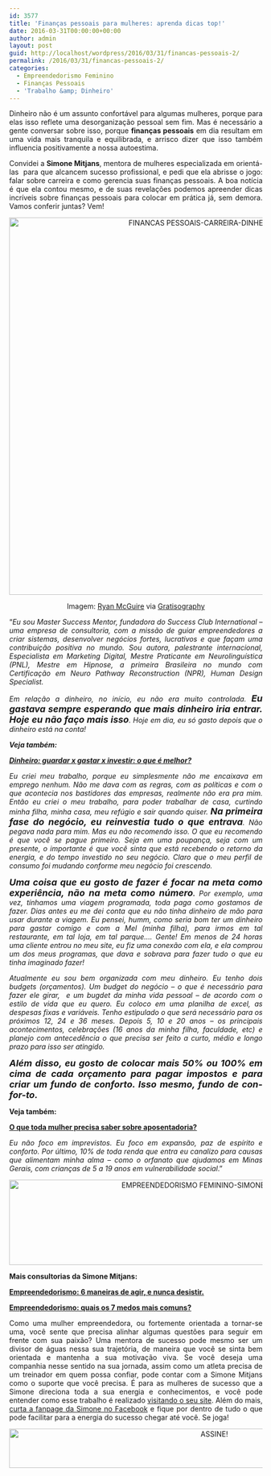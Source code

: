 ```yaml
---
id: 3577
title: 'Finanças pessoais para mulheres: aprenda dicas top!'
date: 2016-03-31T00:00:00+00:00
author: admin
layout: post
guid: http://localhost/wordpress/2016/03/31/financas-pessoais-2/
permalink: /2016/03/31/financas-pessoais-2/
categories:
  - Empreendedorismo Feminino
  - Finanças Pessoais
  - 'Trabalho &amp; Dinheiro'
---
```

<p align="justify">
  Dinheiro não é um assunto confortável para algumas mulheres, porque para elas isso reflete uma desorganização pessoal sem fim. Mas é necessário a gente conversar sobre isso, porque <strong>finanças pessoais</strong> em dia resultam em uma vida mais tranquila e equilibrada, e arrisco dizer que isso também influencia positivamente a nossa autoestima.
</p>

<p align="justify">
  Convidei a <strong>Simone Mitjans</strong>, mentora de mulheres especializada em orientá-las  para que alcancem sucesso profissional, e pedi que ela abrisse o jogo: falar sobre carreira e como gerencia suas finanças pessoais. A boa notícia é que ela contou mesmo, e de suas revelações podemos apreender dicas incríveis sobre finanças pessoais para colocar em prática já, sem demora. Vamos conferir juntas? Vem!
</p>

<p align="center">
  <img class="alignnone size-full wp-image-12237" src="http://www.trololodemulher.com.br/blog/wp-content/uploads/2016/03/FINANCAS-PESSOAIS-CARREIRA-DINHEIRO.jpg" alt="FINANCAS PESSOAIS-CARREIRA-DINHEIRO" width="750" height="749" />
</p>

<p align="center">
  Imagem: <a href="http://www.laughandpee.com/" target="_blank">Ryan McGuire</a> via <a href="http://www.gratisography.com/#all" target="_blank">Gratisography</a>
</p>

<p align="justify">
  “<em>Eu sou Master Success Mentor, fundadora do Success Club International &#8211; uma empresa de consultoria, com a missão de guiar empreendedores a criar sistemas, desenvolver negócios fortes, lucrativos e que façam uma contribuição positiva no mundo. Sou autora, palestrante internacional, Especialista em Marketing Digital, Mestre Praticante em Neurolinguística (PNL), Mestre em Hipnose, a primeira Brasileira no mundo com Certificação em Neuro Pathway Reconstruction (NPR), Human Design Specialist. </em>
</p>

<p align="justify">
  <em>Em relação a dinheiro, no início, eu não era muito controlada. <strong><span style="font-size: large;">Eu gastava sempre esperando que mais dinheiro iria entrar. Hoje eu não faço mais isso</span></strong>. Hoje em dia, eu só gasto depois que o dinheiro está na conta!</em>
</p>

<p align="justify">
  <em><strong>Veja também:</strong></em>
</p>

<p align="justify">
  <em><a href="http://www.trololodemulher.com.br/2014/07/18/dinheiro-educacao-financeira/" target="_blank"><strong>Dinheiro: guardar x gastar x investir: o que é melhor?</strong></a></em>
</p>

<p align="justify">
  <em>Eu criei meu trabalho, porque eu simplesmente não me encaixava em emprego nenhum. Não me dava com as regras, com as políticas e com o que acontecia nos bastidores das empresas, realmente não era pra mim. Então eu criei o meu trabalho, para poder trabalhar de casa, curtindo minha filha, minha casa, meu refúgio e sair quando quiser. <strong><span style="font-size: large;">Na primeira fase do negócio, eu reinvestia tudo o que entrava</span></strong>. Não pegava nada para mim. Mas eu não recomendo isso. O que eu recomendo é que você se pague primeiro. Seja em uma poupança, seja com um presente, o importante é que você sinta que está recebendo o retorno da energia, e do tempo investido no seu negócio. Claro que o meu perfil de consumo foi mudando conforme meu negócio foi crescendo. </em>
</p>

<p align="justify">
  <em><strong><span style="font-size: large;">Uma coisa que eu gosto de fazer é focar na meta como experiência, não na meta como número</span>.</strong> Por exemplo, uma vez, tínhamos uma viagem programada, toda paga como gostamos de fazer. Dias antes eu me dei conta que eu não tinha dinheiro de mão para usar durante a viagem. Eu pensei, humm, como seria bom ter um dinheiro para gastar comigo e com a Mel (minha filha), para irmos em tal restaurante, em tal loja, em tal parque&#8230;. Gente! Em menos de 24 horas uma cliente entrou no meu site, eu fiz uma conexão com ela, e ela comprou um dos meus programas, que dava e sobrava para fazer tudo o que eu tinha imaginado fazer!</em>
</p>

<p align="justify">
  <em>Atualmente eu sou bem organizada com meu dinheiro. Eu tenho dois budgets (orçamentos). Um budget do negócio &#8211; o que é necessário para fazer ele girar,  e um bugdet da minha vida pessoal &#8211; de acordo com o estilo de vida que eu quero. Eu coloco em uma planilha de excel, as despesas fixas e variáveis. Tenho estipulado o que será necessário para os próximos 12, 24 e 36 meses. Depois 5, 10 e 20 anos &#8211; os principais acontecimentos, celebrações (16 anos da minha filha, faculdade, etc) e planejo com antecedência o que precisa ser feito a curto, médio e longo prazo para isso ser atingido.</em>
</p>

<p align="justify">
  <em><span style="font-size: large;"><b>Além disso, eu gosto de colocar mais 50% ou 100% em </b><b>cima de cada orçamento para pagar impostos e para criar </b><b>um fundo de conforto. Isso mesmo, fundo de con-for-to.</b></span></em>
</p>

<p align="justify">
  <strong>Veja também:</strong>
</p>

<p align="justify">
  <a href="http://www.trololodemulher.com.br/2015/02/06/aposentadoria/" target="_blank"><strong>O que toda mulher precisa saber sobre aposentadoria?</strong></a>
</p>

<p align="justify">
  <em>Eu não foco em imprevistos. Eu foco em expansão, paz de espírito e conforto. Por último, 10% de toda renda que entra eu canalizo para causas que alimentam minha alma &#8211; como o orfanato que ajudamos em Minas Gerais, com crianças de 5 a 19 anos em vulnerabilidade social</em>.”
</p>

<p align="center">
  <img class="alignnone size-full wp-image-11705" src="http://www.trololodemulher.com.br/blog/wp-content/uploads/2015/11/EMPREENDEDORISMO-FEMININO-SIMONE-MITJANS3.jpg" alt="EMPREENDEDORISMO FEMININO-SIMONE MITJANS[3]" width="800" height="169" />
</p>

<p align="justify">
  <strong>Mais consultorias da Simone Mitjans:</strong>
</p>

<p align="justify">
  <a href="http://www.trololodemulher.com.br/2016/01/29/empreendedorismo-2/" target="_blank"><strong>Empreendedorismo: 6 maneiras de agir, e nunca desistir.</strong></a>
</p>

<p align="justify">
  <a href="http://www.trololodemulher.com.br/2015/11/27/empreendedorismo/" target="_blank"><strong>Empreendedorismo: quais os 7 medos mais comuns?</strong></a>
</p>

<p align="justify">
  Como uma mulher empreendedora, ou fortemente orientada a tornar-se uma, você sente que precisa alinhar algumas questões para seguir em frente com sua paixão? Uma mentora de sucesso pode mesmo ser um divisor de águas nessa sua trajetória, de maneira que você se sinta bem orientada e mantenha a sua motivação viva. Se você deseja uma companhia nesse sentido na sua jornada, assim como um atleta precisa de um treinador em quem possa confiar, pode contar com a Simone Mitjans como o suporte que você precisa. É para as mulheres de sucesso que a Simone direciona toda a sua energia e conhecimentos, e você pode entender como esse trabalho é realizado <a href="http://www.simonemitjans.com.br/" target="_blank">visitando o seu site</a>. Além do mais, <a href="https://www.facebook.com/simonemitjans/?fref=ts" target="_blank">curta a fanpage da Simone no Facebook</a> e fique por dentro de tudo o que pode facilitar para a energia do sucesso chegar até você. Se joga!
</p>

<p align="center">
  <a href="http://feedburner.google.com/fb/a/mailverify?uri=blogBichaFemea&loc=en_US" target="_blank"><img class="alignnone size-full wp-image-10439" src="http://www.trololodemulher.com.br/blog/wp-content/uploads/2014/09/ASSINE.png" alt="ASSINE!" width="800" height="78" /></a>
</p>